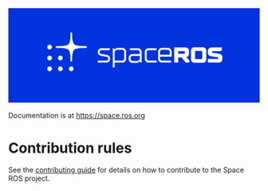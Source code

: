 <img src="/logos/spaceros_white_on_blue.png" alt="Space ROS Logo - White on Blue" width="700"/>

Documentation is at https://space.ros.org

# Contribution rules

See the [contributing guide](Contributing.md) for details on how to contribute
to the Space ROS project.
